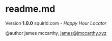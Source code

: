 # readme.md

Version __1.0.0__
squirld.com - *Happy Hour Locator*

@author james mccarthy, james@jmccarthy.xyz